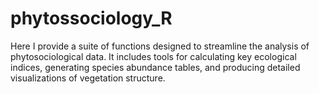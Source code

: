 # phytossociology_R
Here I provide a suite of functions designed to streamline the analysis of phytosociological data. It includes tools for calculating key ecological indices, generating species abundance tables, and producing detailed visualizations of vegetation structure.
